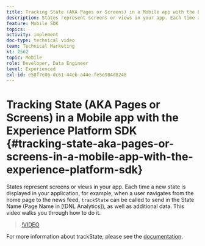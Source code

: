 ```yaml
---
title: Tracking State (AKA Pages or Screens) in a Mobile app with the Experience Platform SDK
description: States represent screens or views in your app. Each time a new state is displayed in your application, for example, when a user navigates from the home page to the news feed, "trackState" can be called to send in the State Name (Page Name in Analytics), as well as addiitonal data. This video walks you through how to do it.
feature: Mobile SDK
topics: 
activity: implement
doc-type: technical video
team: Technical Marketing
kt: 2562
topic: Mobile
role: Developer, Data Engineer
level: Experienced
exl-id: e58f7e86-dc61-44eb-a44e-fe5e984d8248
---
```

# Tracking State (AKA Pages or Screens) in a Mobile app with the Experience Platform SDK {#tracking-state-aka-pages-or-screens-in-a-mobile-app-with-the-experience-platform-sdk}

States represent screens or views in your app. Each time a new state is displayed in your application, for example, when a user navigates from the home page to the news feed, `trackState` can be called to send in the State Name (Page Name in [!DNL Analytics]), as well as additional data. This video walks you through how to do it.

>[!VIDEO](https://video.tv.adobe.com/v/26260/?quality=12)

For more information about trackState, please see the [documentation](https://aep-sdks.gitbook.io/docs/using-mobile-extensions/mobile-core/configuration-reference/mobile-core-api-reference).
